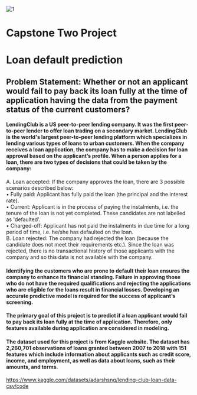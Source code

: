 ![1](https://github.com/saeedrafieepour/Capstone-Two-Project/assets/121918655/50bc2cfc-0b81-4c6d-b64f-8bf4c48803bd)

# Capstone Two Project
# Loan default prediction

## Problem Statement: Whether or not an applicant would fail to pay back its loan fully at the time of application having the data from the payment status of the current customers?

#### LendingClub is a US peer-to-peer lending company. It was the first peer-to-peer lender to offer loan trading on a secondary market. LendingClub is the world's largest peer-to-peer lending platform which specializes in lending various types of loans to urban customers. When the company receives a loan application, the company has to make a decision for loan approval based on the applicant’s profile. When a person applies for a loan, there are two types of decisions that could be taken by the company: 
A.	Loan accepted: If the company approves the loan, there are 3 possible scenarios described below:  
•	Fully paid: Applicant has fully paid the loan (the principal and the interest rate).  
•	Current: Applicant is in the process of paying the instalments, i.e. the tenure of the loan is not yet completed. These candidates are not labelled as 'defaulted'.  
•	Charged-off: Applicant has not paid the instalments in due time for a long period of time, i.e. he/she has defaulted on the loan.  
B.	Loan rejected: The company had rejected the loan (because the candidate does not meet their requirements etc.). Since the loan was rejected, there is no transactional history of those applicants with the company and so this data is not available with the company.  

#### Identifying the customers who are prone to default their loan ensures the company to enhance its financial standing. Failure in approving those who do not have the required qualifications and rejecting the applications who are eligible for the loans result in financial losses. Developing an accurate predictive model is required for the success of applicant’s screening. 

#### The primary goal of this project is to predict if a loan applicant would fail to pay back its loan fully at the time of application. Therefore, only features available during application are considered in modeling.

####  The dataset used for this project is from Kaggle website. The dataset has 2,260,701 observations of loans granted between 2007 to 2018 with 151 features which include information about applicants such as credit score, income, and employment, as well as data about loans, such as their amounts, and terms.
https://www.kaggle.com/datasets/adarshsng/lending-club-loan-data-csv/code   


